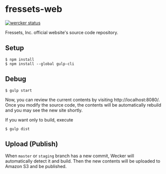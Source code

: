 fressets-web
============

[![wercker status](https://app.wercker.com/status/0fe49cb40aaef9c748fc99a0d9cd797d/m/ "wercker status")](https://app.wercker.com/project/byKey/0fe49cb40aaef9c748fc99a0d9cd797d)

Fressets, Inc. official website's source code repository.



Setup
-----

```
$ npm install
$ npm install --global gulp-cli
```



Debug
--------

```
$ gulp start
```

Now, you can review the current contents by visiting http://localhost:8080/.
Once you modify the source code, the contents will be automatically rebuild and you may see the new site shortly.

If you want only to build, execute

```
$ gulp dist
```



Upload (Publish)
----------------

When `master` or `staging` branch has a new commit, Wecker will automatically detect it and build.
Then the new contents will be uploaded to Amazon S3 and be published.



